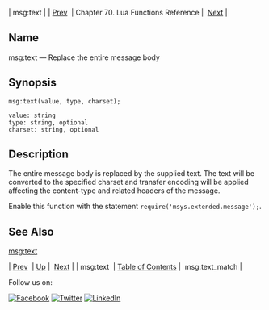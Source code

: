 | msg:text |
| [Prev](lua.ref.msg_text.php)  | Chapter 70. Lua Functions Reference |  [Next](lua.ref.msg_text_match.php) |

<a name="lua.ref.msg_text1"></a>
## Name

msg:text — Replace the entire message body

<a name="idp16977920"></a>
## Synopsis

`msg:text(value, type, charset);`

```
value: string
type: string, optional
charset: string, optional
```
<a name="idp16980944"></a>
## Description

The entire message body is replaced by the supplied text. The text will be converted to the specified charset and transfer encoding will be applied affecting the content-type and related headers of the message.

Enable this function with the statement `require('msys.extended.message');`.

<a name="idp16983936"></a>
## See Also

[msg:text](lua.ref.msg_text.php "msg:text")

| [Prev](lua.ref.msg_text.php)  | [Up](lua.function.details.php) |  [Next](lua.ref.msg_text_match.php) |
| msg:text  | [Table of Contents](index.php) |  msg:text_match |

Follow us on:

[![Facebook](https://support.messagesystems.com/images/icon-facebook.png)](http://www.facebook.com/messagesystems) [![Twitter](https://support.messagesystems.com/images/icon-twitter.png)](http://twitter.com/#!/MessageSystems) [![LinkedIn](https://support.messagesystems.com/images/icon-linkedin.png)](http://www.linkedin.com/company/message-systems)